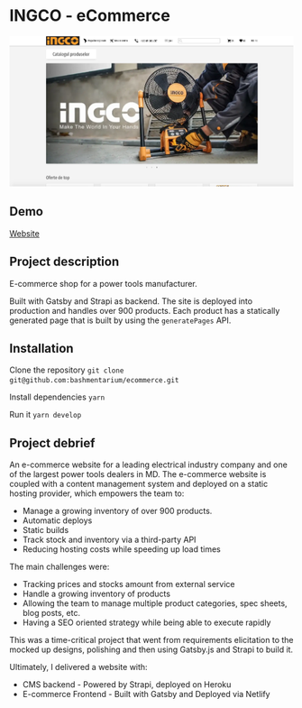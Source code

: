 # INGCO - eCommerce

![](Image.png)

## Demo
[Website](https://www.ingco.md)

## Project description
E-commerce shop for a power tools manufacturer.

Built with Gatsby and Strapi as backend.
The site is deployed into production and handles over 900 products.
Each product has a statically generated page that is built by using the `generatePages` API.

## Installation
Clone the repository
```git clone git@github.com:bashmentarium/ecommerce.git```

Install dependencies
```yarn```

Run it
```yarn develop```

## Project debrief
An e-commerce website for a leading electrical industry company and one of the largest power tools dealers in MD.
The e-commerce website is coupled with a content management system and deployed on a static hosting provider, which empowers the team to:

 - Manage a growing inventory of over 900 products.
 - Automatic deploys
 - Static builds
 - Track stock and inventory via a third-party API
 - Reducing hosting costs while speeding up load times

The main challenges were:
 - Tracking prices and stocks amount from external service
 - Handle a growing inventory of products
 - Allowing the team to manage multiple product categories, spec sheets, blog posts, etc.
 - Having a SEO oriented strategy while being able to execute rapidly

This was a time-critical project that went from requirements elicitation to the mocked up designs, polishing and then using Gatsby.js and Strapi to build it.

Ultimately, I delivered a website with:
 - CMS backend - Powered by Strapi, deployed on Heroku
 - E-commerce Frontend - Built with Gatsby and Deployed via Netlify


